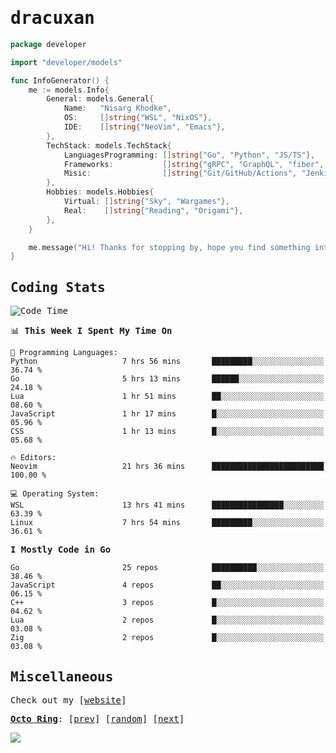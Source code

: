 <!-- Banner -->
<!--
<img src="https://i.imgur.com/mz4ym1F.png" style="max-height:550px"/>
-->


<samp>
	
<!-- Coded Intro -->
	
# dracuxan

```go
package developer

import "developer/models"

func InfoGenerator() {
	me := models.Info{
		General: models.General{
			Name:   "Nisarg Khodke",
			OS:     []string{"WSL", "NixOS"},
			IDE:    []string{"NeoVim", "Emacs"},
		},
		TechStack: models.TechStack{
			LanguagesProgramming: []string{"Go", "Python", "JS/TS"},
			Frameworks: 	      []string{"gRPC", "GraphQL", "fiber", "flask", "React.js", "Next.js"},
			Misic:                []string{"Git/GitHub/Actions", "Jenkins", "Docker"},
		},
		Hobbies: models.Hobbies{
			Virtual: []string{"Sky", "Wargames"},
			Real:    []string{"Reading", "Origami"},
		},		
	}

	me.message("Hi! Thanks for stopping by, hope you find something interesting!") 
}
```

## Coding Stats


<!--START_SECTION:waka-->
![Code Time](http://img.shields.io/badge/Code%20Time-277%20hrs%202%20mins-blue)

📊 **This Week I Spent My Time On** 

```text
💬 Programming Languages: 
Python                   7 hrs 56 mins       █████████░░░░░░░░░░░░░░░░   36.74 % 
Go                       5 hrs 13 mins       ██████░░░░░░░░░░░░░░░░░░░   24.18 % 
Lua                      1 hr 51 mins        ██░░░░░░░░░░░░░░░░░░░░░░░   08.60 % 
JavaScript               1 hr 17 mins        █░░░░░░░░░░░░░░░░░░░░░░░░   05.96 % 
CSS                      1 hr 13 mins        █░░░░░░░░░░░░░░░░░░░░░░░░   05.68 % 

🔥 Editors: 
Neovim                   21 hrs 36 mins      █████████████████████████   100.00 % 

💻 Operating System: 
WSL                      13 hrs 41 mins      ████████████████░░░░░░░░░   63.39 % 
Linux                    7 hrs 54 mins       █████████░░░░░░░░░░░░░░░░   36.61 % 
```

**I Mostly Code in Go** 

```text
Go                       25 repos            ██████████░░░░░░░░░░░░░░░   38.46 % 
JavaScript               4 repos             ██░░░░░░░░░░░░░░░░░░░░░░░   06.15 % 
C++                      3 repos             █░░░░░░░░░░░░░░░░░░░░░░░░   04.62 % 
Lua                      2 repos             █░░░░░░░░░░░░░░░░░░░░░░░░   03.08 % 
Zig                      2 repos             █░░░░░░░░░░░░░░░░░░░░░░░░   03.08 % 
```




<!--END_SECTION:waka-->

## Miscellaneous

Check out my [[website](https://bynisarg.in/)]

[**Octo Ring**](https://octo-ring.com/):
[[prev](https://octo-ring.com/p/dracuxan/prev)]  [[random](https://octo-ring.com/p/dracuxan/random)]  [[next](https://octo-ring.com/p/dracuxan/next)]

![](https://komarev.com/ghpvc/?username=dracuxan&style=flat-square)

</samp>
